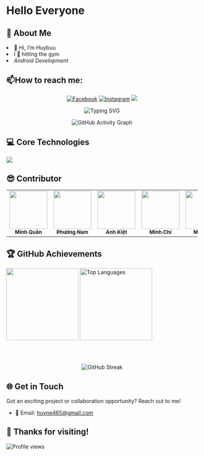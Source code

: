 <h1>Hello Everyone</h1>

  ## 🚀 About Me
 <li>👋 Hi, I’m Huybuu</li>
 <li> I 💖 hitting the gym</li>
 <li><em>Android Development</em></li>
 
 ## 📫How to reach me: 
 <p align="center">
  <a href="https://www.facebook.com/huy.ne.31105/"><img src="https://img.shields.io/badge/-Facebook-1877F2?style=for-the-badge&logo=facebook&logoColor=white" alt="Facebook"></a>
  <a href="https://www.instagram.com/_huy.buu/" target="_blank"><img src="https://img.shields.io/badge/Instagram-E4405F?style=for-the-badge&logo=instagram&logoColor=white" alt="Instagram"></a>
  <a href="https://phong.fleeforezz.site/" target="_blank"><img src="https://img.shields.io/badge/🐉 Portfolio-f4d8dc?style=for-the-badge&logoColor=white"></a>  
</p>

<p align="center">
  <img src="https://readme-typing-svg.herokuapp.com?font=Fira+Code&pause=1000&color=f4d8dc&center=true&vCenter=true&width=435&lines=Android+Development" alt="Typing SVG" />
</p>

<p align="center">
  <img src="https://github-readme-activity-graph.vercel.app/graph?username=huyne465&theme=nightowl" alt="GitHub Activity Graph" />
</p>


## 💻 Core Technologies
<p align="left">
  <a href="https://skillicons.dev">
    <img src="https://skillicons.dev/icons?i=visualstudio,vscode,github,figma,firebase,flutter,dart,kotlin,android studio" />
  </a>
</p>

## 😎 Contributor

<table>
  <tr>
    <td align="center"><a href="https://github.com/ghaut999"><img src="https://avatars.githubusercontent.com/u/145711398?v=4" width="100px;" alt=""/><br /><sub><b>Minh Quân</b></sub></a></td>
    <td align="center"><a href="https://github.com/phuongnam281204"><img src="https://avatars.githubusercontent.com/u/146837701?v=4" width="100px;" alt=""/><br /><sub><b>Phương Nam</b></sub></a></td>
    <td align="center"><a href="https://github.com/meowlet"><img src="https://avatars.githubusercontent.com/u/151436214?v=4" width="100px;" alt=""/><br /><sub><b>Anh Kiệt</b></sub></a></td>
    <td align="center"><a href="https://github.com/minhchi521"><img src="https://avatars.githubusercontent.com/u/157143368?v=4" width="100px;" alt=""/><br /><sub><b>Minh Chí</b></sub></a></td>
    <td align="center"><a href="https://github.com/phongdz76"><img src="https://avatars.githubusercontent.com/u/157143368?v=4" width="100px;" alt=""/><br /><sub><b>Minh Chí</b></sub></a></td>
  </tr>
</table>


## 🏆 GitHub Achievements
<div>
    <img height="190em" align="center" src="https://github-readme-stats.vercel.app/api?username=huyne465&show_icons=true&theme=nightowl" />
    <img height="190em" align="center" src="https://github-readme-stats.vercel.app/api/top-langs/?username=huyne465&layout=compact&theme=nightowl" alt="Top Languages">
</div>

<br></br>

<p align="center">
  <img src="https://github-readme-streak-stats.herokuapp.com/?user=huyne465&theme=nightowl" alt="GitHub Streak">
</p>

## 🌐 Get in Touch

Got an exciting project or collaboration opportunity? Reach out to me!

- 📧 Email: huyne465@gmail.com

## 🎉 Thanks for visiting!
  <img src="https://komarev.com/ghpvc/?username=huyne465&color=f4d8dc" alt="Profile views">
</p>

